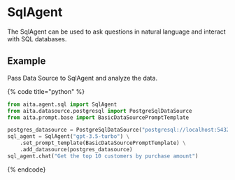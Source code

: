 # SqlAgent

The SqlAgent can be used to ask questions in natural language and interact with SQL databases.

## Example

Pass Data Source to SqlAgent and analyze the data.

{% code title="python" %}

```python
from aita.agent.sql import SqlAgent
from aita.datasource.postgresql import PostgreSqlDataSource
from aita.prompt.base import BasicDataSourcePromptTemplate

postgres_datasource = PostgreSqlDataSource("postgresql://localhost:5432/db")
sql_agent = SqlAgent("gpt-3.5-turbo") \
    .set_prompt_template(BasicDataSourcePromptTemplate) \
    .add_datasource(postgres_datasource)
sql_agent.chat("Get the top 10 customers by purchase amount")
```

{% endcode}
